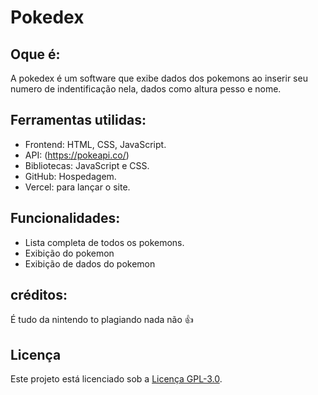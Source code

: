 # Pokedex

## Oque é:

A pokedex é um software que exibe dados dos pokemons ao inserir seu numero de indentificação nela, dados como altura pesso e nome.

## Ferramentas utilidas:

- Frontend: HTML, CSS, JavaScript.
- API: (https://pokeapi.co/)
- Bibliotecas: JavaScript e CSS.
- GitHub: Hospedagem.
- Vercel: para lançar o site.

## Funcionalidades:

- Lista completa de todos os pokemons.
- Exibição do pokemon
- Exibição de dados do pokemon

## créditos:

É tudo da nintendo to plagiando nada não 👍

## Licença

Este projeto está licenciado sob a [Licença GPL-3.0](LICENSE).


